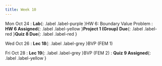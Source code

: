 ```yaml
---
title: Week 10
---
```


Mon Oct 24
: **Lab**{: .label .label-purple }HW 6: Boundary Value Problem
: **HW 6 Assigned**{: .label .label-yellow }**Project 1 (Group) Due**{: .label .label-red }**Quiz 8 Due**{: .label .label-red }

Wed Oct 26
: **Lec 18**{: .label .label-grey }BVP (FEM 1)

Fri Oct 28
: **Lec 19**{: .label .label-grey }BVP (FEM 2)
: **Quiz 9 Assigned**{: .label .label-yellow }